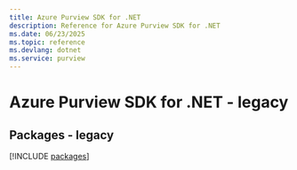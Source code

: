 ```yaml
---
title: Azure Purview SDK for .NET
description: Reference for Azure Purview SDK for .NET
ms.date: 06/23/2025
ms.topic: reference
ms.devlang: dotnet
ms.service: purview
---
```

# Azure Purview SDK for .NET - legacy
## Packages - legacy
[!INCLUDE [packages](purview-index.md)]